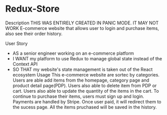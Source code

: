 # Redux-Store
Description
THIS WAS ENTIRELY CREATED IN PANIC MODE. IT MAY NOT WORK
E-commerce website that allows user to login and purchase items, also see their order history.

User Story
- AS a senior engineer working on an e-commerce platform
- I WANT my platform to use Redux to manage global state instead of the Context API
- SO THAT my website's state management is taken out of the React ecosystem
Usage
This e-commerce website are sortec by categories.
Users are able add items from the homepage, category page and product detail page(PDP).
Users also able to delete item from PDP or cart.
Users also able to update the quantity of the items in the cart.
To continue to purchase their items, users must sign up and login.
Payments are handled by Stripe.
Once user paid, it will redirect them to the sucess page.
All the items pruchased will be saved in the history.
